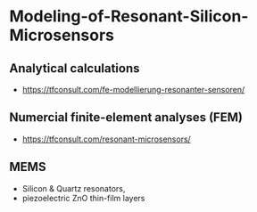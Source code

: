 # Modeling-of-Resonant-Silicon-Microsensors

## Analytical calculations 
- https://tfconsult.com/fe-modellierung-resonanter-sensoren/

## Numercial finite-element analyses (FEM)
- https://tfconsult.com/resonant-microsensors/

## MEMS 
- Silicon & Quartz resonators,
- piezoelectric ZnO thin-film layers
